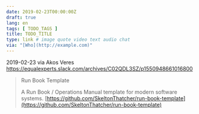 ```yaml
---
date: 2019-02-23T00:00:00Z
draft: true
lang: en
tags: [ TODO_TAGS ]
title: TODO_TITLE
type: link # image quote video text audio chat
via: "[Who](http://example.com)"
---
```



2019-02-23 via Akos Veres
https://equalexperts.slack.com/archives/C02QDL3SZ/p1550948661016800

> Run Book Template
>
> A Run Book / Operations Manual template for modern software systems.
[https://github.com/SkeltonThatcher/run-book-template](https://github.com/SkeltonThatcher/run-book-template)

